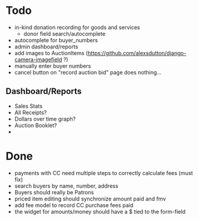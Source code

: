 # Todo

- in-kind donation recording for goods and services
    - donor field search/autocomplete
- autocomplete for buyer_numbers
- admin dashboard/reports
- add images to AuctionItems (https://github.com/alexsdutton/django-camera-imagefield ?)
- manually enter buyer numbers
- cancel button on "record auction bid" page does nothing...

## Dashboard/Reports

- Sales Stats
- All Receipts?
- Dollars over time graph?
- Auction Booklet?
- 

# Done
- payments with CC need multiple steps to correctly calculate fees (must fix)
- search buyers by name, number, address
- Buyers should really be Patrons
- priced item editing should synchronize amount paid and fmv
- add fee model to record CC purchase fees paid
- the widget for amounts/money should have a $ tied to the form-field
